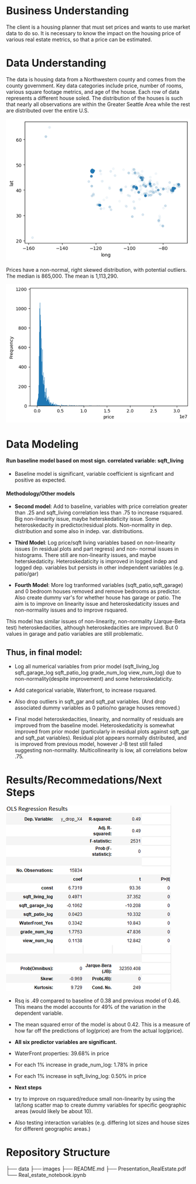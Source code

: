 # Business Understanding
The client is a housing planner that must set prices and wants to use market data to do so.  It is necessary to know the impact on the housing price of various real estate metrics, so that a price can be estimated. 

# Data Understanding
The data is housing data from a Northwestern county and comes from the county government.  Key data categories include price, number of rooms, various square footage metrics, and age of the house. Each row of data represents a different house soled. The distribution of the houses is such that nearly all observations are within the Greater Seattle Area while the rest are distributed over the entire U.S.


![all_houses_map](./Images/all_houses_map.png)

Prices have a non-normal, right skewed distribution, with potential outliers.  The median is 865,000. The mean is 1,113,290. 

![Price_distribution](./Images/Price_distribution.png) 


# Data Modeling

#### Run baseline model based on most sign. correlated variable: sqft_living

- Baseline model is significant, variable coefficient is signficant and positive as expected.

#### Methodology/Other models

- **Second model**: Add to baseline, variables with price correlation greater than .25 and sqft_living correlation less than .75 to increase rsquared. Big non-linearity issue, maybe heterskedaticity issue. Some heteroskedacity in predictor/residual plots. Non-normality in dep.     distribution and some also in indep. var. distributions.

- **Third Model**: Log price/sqft living variables based on non-linearity issues (in residual plots and part regress) and non- normal issues in histograms. There still are non-linearity issues, and maybe heterskedaticity. Heteroskedaticity is improved in logged indep and logged dep. variables but persists in other independent variables (e.g. patio/gar)

- **Fourth Model**: More log tranformed variables (sqft_patio,sqft_garage) and 0 bedroom houses removed and remove bedrooms as predictor. Also create dummy var's for whether house has garage or patio. The aim is to improve on linearity issue and heteroskedaticity issues and non-normality issues and to improve rsquared.
       
This model has similar issues of non-linearity, non-normality (Jarque-Beta test) heteroskedacities, although heteroskedacities are       improved. But 0 values in garage and patio variables are still problematic.

## Thus, in final model:

- Log all numerical variables from prior model (sqft_living_log	sqft_garage_log	sqft_patio_log	grade_num_log	view_num_log) due to non-normality(despite improvement) and some heteroskedaticity.
- Add categorical variable, Waterfront, to increase rsquared.
- Also drop outliers in sqft_gar and sqft_pat variables. (And drop associated dummy variables as 0 patio/no garage houses removed.)
        
- Final model heteroskedacities, linearity, and normality of residuals are improved from the baseline model.  Heteroskedaticity is      somewhat improved from prior model (particularly in residual plots against sqft_gar and sqft_pat variables).  Residual plot appears normally distributed, and is improved from previous model, however J-B test still failed suggesting non-normality. Multicollinearity is low, all correlations below .75.
         
# Results/Recommedations/Next Steps

![OLS_Results](./Images/OLS_Results.png)

-  Rsq is .49 compared to baseline of  0.38 and previous model of 0.46. This means the model accounts for 49% of the variation in the dependent variable.

- The mean squared error of the model is about 0.42.  This is a measure of how far off the predictions of log(price) are from the actual log(price).

- **All six predictor variables are significant.**

- WaterFront properties: 39.68% in price
- For each 1% increase in grade_num_log: 1.78% in price
- For each 1% increase in sqft_living_log: 0.50% in price


- **Next steps**
- try to improve on rsquared/reduce small non-linearity by using the lat/long scatter map to create dummy variables for specific geographic areas (would likely be about 10). 
- Also testing interaction variables (e.g. differing lot sizes and house sizes for different geographic areas.)
    
# Repository Structure



├── data
├── images
├── README.md
├── Presentation_RealEstate.pdf
└── Real_estate_notebook.ipynb